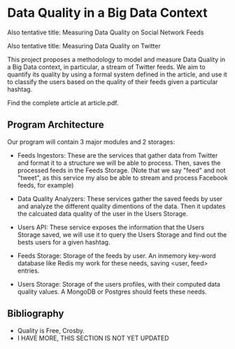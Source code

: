 Data Quality in a Big Data Context
==================================

Also tentative title: Measuring Data Quality on Social Network Feeds

Also tentative title: Measuring Data Quality on Twitter

This project proposes a methodology to model and measure Data Quality in a Big Data context, in particular, a stream of Twitter feeds. We aim to quantify its quality by using a formal system defined in the article, and use it to classify the users based on the quality of their feeds given a particular hashtag.

Find the complete article at article.pdf.

Program Architecture
--------------------

Our program will contain 3 major modules and 2 storages:

* Feeds Ingestors: These are the services that gather data from Twitter and format it to a structure we will be able to process. Then, saves the processed feeds in the Feeds Storage. (Note that we say "feed" and not "tweet", as this service my also be able to stream and process Facebook feeds, for example)

* Data Quality Analyzers: These services gather the saved feeds by user and analyze the different quality dimentions of the data. Then it updates the calcuated data quality of the user in the Users Storage.

* Users API: These service exposes the information that the Users Storage saved, we will use it to query the Users Storage and find out the bests users for a given hashtag.

* Feeds Storage: Storage of the feeds by user. An inmemory key-word database like Redis my work for these needs, saving <user, feed> entries.

* Users Storage: Storage of the users profiles, with their computed data quality values. A MongoDB or Postgres should feets these needs.


Bibliography
------------

* Quality is Free, Crosby.
* I HAVE MORE, THIS SECTION IS NOT YET UPDATED

